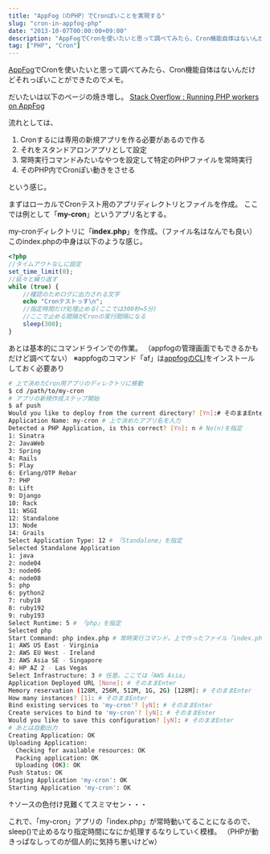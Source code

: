 ```yaml
---
title: "AppFog（のPHP）でCronぽいことを実現する"
slug: "cron-in-appfog-php"
date: "2013-10-07T00:00:00+09:00"
description: "AppFogでCronを使いたいと思って調べてみたら、Cron機能自体はないんだけどそれっぽいことができたのでメモ。"
tag: ["PHP", "Cron"]
---
```


<a href="https://www.appfog.com/" target="_blank" rel="nofollow">AppFog</a>でCronを使いたいと思って調べてみたら、Cron機能自体はないんだけどそれっぽいことができたのでメモ。

<!--more-->

だいたいは以下のページの焼き増し。
<a href="http://stackoverflow.com/questions/13595025/running-php-workers-on-appfog" target="_blank" rel="nofollow">Stack Overflow : Running PHP workers on AppFog</a>

流れとしては、

1. Cronするには専用の新規アプリを作る必要があるので作る
2. それをスタンドアロンアプリとして設定
3. 常時実行コマンドみたいなやつを設定して特定のPHPファイルを常時実行
4. そのPHP内でCronぽい動きをさせる</li>

という感じ。

まずはローカルでCronテスト用のアプリディレクトリとファイルを作成。
ここでは例として「<strong>my-cron</strong>」というアプリ名とする。

my-cronディレクトリに「<strong>index.php</strong>」を作成。（ファイル名はなんでも良い）
このindex.phpの中身は以下のような感じ。

```php
<?php
//タイムアウトなしに設定
set_time_limit(0);
//延々と繰り返す
while (true) {
	//確認のためログに出力される文字
	echo "Cronテストっす\n";
	//指定時間だけ処理止める(ここでは300秒=5分)
	//ここで止める間隔がCronの実行間隔になる
	sleep(300);
}
```

あとは基本的にコマンドラインでの作業。
（appfogの管理画面でもできるかもだけど調べてない）
※appfogのコマンド「af」は<a href="https://docs.appfog.com/getting-started/af-cli" target="_blank" rel="nofollor">appfogのCLI</a>をインストールしておく必要あり

```sh
# 上で決めたCron用アプリのディレクトリに移動
$ cd /path/to/my-cron
# アプリの新規作成ステップ開始
$ af push
Would you like to deploy from the current directory? [Yn]:# そのままEnter
Application Name: my-cron # 上で決めたアプリ名を入力
Detected a PHP Application, is this correct? [Yn]: n # No(n)を指定
1: Sinatra
2: JavaWeb
3: Spring
4: Rails
5: Play
6: Erlang/OTP Rebar
7: PHP
8: Lift
9: Django
10: Rack
11: WSGI
12: Standalone
13: Node
14: Grails
Select Application Type: 12 # 「Standalone」を指定
Selected Standalone Application
1: java
2: node04
3: node06
4: node08
5: php
6: python2
7: ruby18
8: ruby192
9: ruby193
Select Runtime: 5 # 「php」を指定
Selected php
Start Command: php index.php # 常時実行コマンド。上で作ったファイル「index.php」
1: AWS US East - Virginia
2: AWS EU West - Ireland
3: AWS Asia SE - Singapore
4: HP AZ 2 - Las Vegas
Select Infrastructure: 3 # 任意。ここでは「AWS Asia」
Application Deployed URL [None]: # そのままEnter
Memory reservation (128M, 256M, 512M, 1G, 2G) [128M]: # そのままEnter
How many instances? [1]: # そのままEnter
Bind existing services to 'my-cron'? [yN]: # そのままEnter
Create services to bind to 'my-cron'? [yN]: # そのままEnter
Would you like to save this configuration? [yN]: # そのままEnter
# あとは自動出力
Creating Application: OK
Uploading Application:
  Checking for available resources: OK
  Packing application: OK
  Uploading (0K): OK
Push Status: OK
Staging Application 'my-cron': OK
Starting Application 'my-cron': OK
```

↑ソースの色付け見難くてスミマセン・・・

これで、「my-cron」アプリの「index.php」が常時動いてることになるので、
sleep()で止めるなり指定時間になにか処理するなりしていく模様。
（PHPが動きっぱなしってのが個人的に気持ち悪いけどw）
